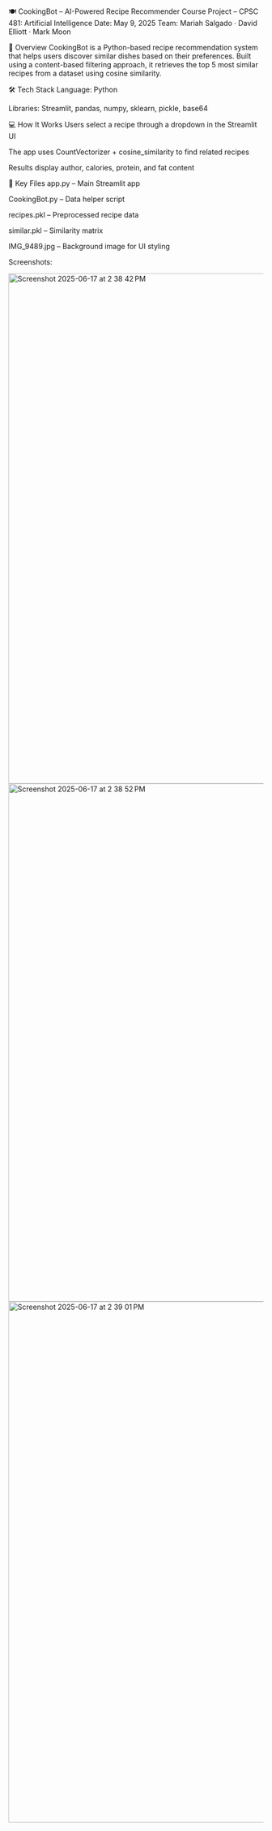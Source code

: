 🍽️ CookingBot – AI-Powered Recipe Recommender
Course Project – CPSC 481: Artificial Intelligence
Date: May 9, 2025
Team: Mariah Salgado · David Elliott · Mark Moon

📌 Overview
CookingBot is a Python-based recipe recommendation system that helps users discover similar dishes based on their preferences. Built using a content-based filtering approach, it retrieves the top 5 most similar recipes from a dataset using cosine similarity.

🛠️ Tech Stack
Language: Python

Libraries: Streamlit, pandas, numpy, sklearn, pickle, base64

💻 How It Works
Users select a recipe through a dropdown in the Streamlit UI

The app uses CountVectorizer + cosine_similarity to find related recipes

Results display author, calories, protein, and fat content

📁 Key Files
app.py – Main Streamlit app

CookingBot.py – Data helper script

recipes.pkl – Preprocessed recipe data

similar.pkl – Similarity matrix

IMG_9489.jpg – Background image for UI styling

Screenshots:

<img width="1006" alt="Screenshot 2025-06-17 at 2 38 42 PM" src="https://github.com/user-attachments/assets/59e3a967-a510-41a9-9505-edb4678ef52f" />

<img width="1021" alt="Screenshot 2025-06-17 at 2 38 52 PM" src="https://github.com/user-attachments/assets/50548f5b-573a-41af-890d-5b5a91708769" />

<img width="1027" alt="Screenshot 2025-06-17 at 2 39 01 PM" src="https://github.com/user-attachments/assets/9e5e8008-b936-40c9-b32b-84d96332cde1" />


